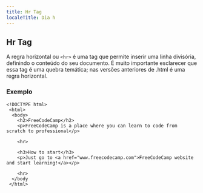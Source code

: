 ```yaml
---
title: Hr Tag
localeTitle: Dia h
---
```

## Hr Tag

A regra horizontal ou `<hr>` é uma tag que permite inserir uma linha divisória, definindo o conteúdo do seu documento. É muito importante esclarecer que essa tag é uma quebra temática; nas versões anteriores de .html é uma regra horizontal.

### Exemplo
```
<!DOCTYPE html> 
 <html> 
  <body> 
    <h2>FreeCodeCamp</h2> 
    <p>FreeCodeCamp is a place where you can learn to code from scratch to professional</p> 
 
    <hr> 
 
    <h3>How to start</h3> 
    <p>Just go to <a href="www.freecodecamp.com">FreeCodeCamp website and start learning!</a></p> 
 
    <hr> 
  </body 
 </html> 

```